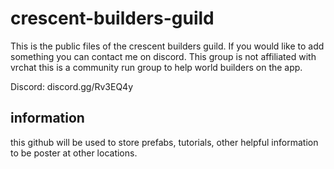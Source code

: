 # crescent-builders-guild

This is the public files of the crescent builders guild.
If you would like to add something you can contact me on discord.
This group is not affiliated with vrchat this is a community run group to help world builders on the app.

Discord: discord.gg/Rv3EQ4y

## information

this github will be used to store prefabs, tutorials, other helpful information to be poster at other locations.
